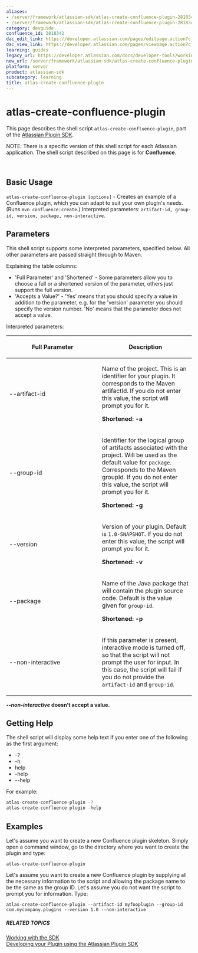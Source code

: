 ```yaml
---
aliases:
- /server/framework/atlassian-sdk/atlas-create-confluence-plugin-2818342.html
- /server/framework/atlassian-sdk/atlas-create-confluence-plugin-2818342.md
category: devguide
confluence_id: 2818342
dac_edit_link: https://developer.atlassian.com/pages/editpage.action?cjm=wozere&pageId=2818342
dac_view_link: https://developer.atlassian.com/pages/viewpage.action?cjm=wozere&pageId=2818342
learning: guides
legacy_url: https://developer.atlassian.com/docs/developer-tools/working-with-the-sdk/command-reference/atlas-create-confluence-plugin
new_url: /server/framework/atlassian-sdk/atlas-create-confluence-plugin
platform: server
product: atlassian-sdk
subcategory: learning
title: atlas-create-confluence-plugin
---
```

# atlas-create-confluence-plugin

This page describes the shell script `atlas-create-confluence-plugin`, part of the [Atlassian Plugin SDK](/server/framework/atlassian-sdk/working-with-the-sdk).

NOTE: There is a specific version of this shell script for each Atlassian application. The shell script described on this page is for **Confluence**.

 

## Basic Usage

`atlas-create-confluence-plugin [options]` - Creates an example of a Confluence plugin, which you can adapt to suit your own plugin's needs. (Runs `mvn confluence:create`.) Interpreted parameters: `artifact-id, group-id, version, package, non-interactive`.

## Parameters

This shell script supports some interpreted parameters, specified below. All other parameters are passed straight through to Maven.

Explaining the table columns:

-   'Full Parameter' and 'Shortened' - Some parameters allow you to choose a full or a shortened version of the parameter, others just support the full version.
-   'Accepts a Value?' - 'Yes' means that you should specify a value in addition to the parameter, e.g. for the 'version' parameter you should specify the version number. 'No' means that the parameter does not accept a value.

Interpreted parameters:

<table>
<colgroup>
<col style="width: 50%" />
<col style="width: 50%" />
</colgroup>
<thead>
<tr class="header">
<th><p>Full Parameter</p></th>
<th><p>Description</p></th>
</tr>
</thead>
<tbody>
<tr class="odd">
<td><p>--artifact-id</p></td>
<td><p>Name of the project. This is an identifier for your plugin. It corresponds to the Maven artifactId. If you do not enter this value, the script will prompt you for it.</p>
<p><strong>Shortened: -a</strong></p></td>
</tr>
<tr class="even">
<td><p>--group-id</p></td>
<td><p>Identifier for the logical group of artifacts associated with the project. Will be used as the default value for <code>package</code>. Corresponds to the Maven groupId. If you do not enter this value, the script will prompt you for it.</p>
<p><strong>Shortened: -g</strong></p></td>
</tr>
<tr class="odd">
<td><p>--version</p></td>
<td><p>Version of your plugin. Default is <code>1.0-SNAPSHOT</code>. If you do not enter this value, the script will prompt you for it.</p>
<p><strong>Shortened: -v</strong></p></td>
</tr>
<tr class="even">
<td><p>--package</p></td>
<td><p>Name of the Java package that will contain the plugin source code. Default is the value given for <code>group-id</code>.</p>
<p><strong>Shortened: -p</strong></p></td>
</tr>
<tr class="odd">
<td><p>--non-interactive</p></td>
<td><p>If this parameter is present, interactive mode is turned off, so that the script will not prompt the user for input. In this case, the script will fail if you do not provide the <code>artifact-id</code> and <code>group-id</code>.</p></td>
</tr>
</tbody>
</table>

***--non-interactive* doesn't accept a value.**

## Getting Help

The shell script will display some help text if you enter one of the following as the first argument:

-   -?
-   -h
-   help
-   -help
-   --help

For example:

``` javascript
atlas-create-confluence-plugin -?
atlas-create-confluence-plugin -help
```

## Examples

Let's assume you want to create a new Confluence plugin skeleton. Simply open a command window, go to the directory where you want to create the plugin and type:

    atlas-create-confluence-plugin

Let's assume you want to create a new Confluence plugin by supplying all the necessary information to the script and allowing the package name to be the same as the group ID. Let's assume you do not want the script to prompt you for information. Type:

    atlas-create-confluence-plugin --artifact-id myfooplugin --group-id com.mycompany.plugins --version 1.0 --non-interactive

##### RELATED TOPICS

[Working with the SDK](/server/framework/atlassian-sdk/working-with-the-sdk)  
<a href="/pages/createpage.action?spaceKey=DOCS&amp;title=Developing+your+Plugin+using+the+Atlassian+Plugin+SDK&amp;linkCreation=true&amp;fromPageId=2818342" class="createlink">Developing your Plugin using the Atlassian Plugin SDK</a>

















































































































